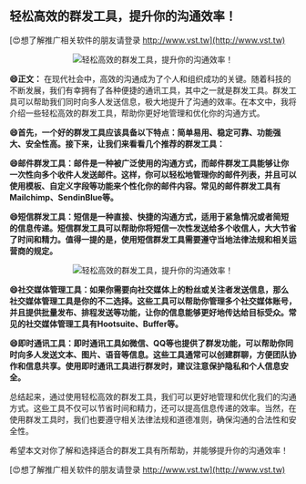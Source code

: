 ## **轻松高效的群发工具，提升你的沟通效率！**

[😍想了解推广相关软件的朋友请登录 http://www.vst.tw](http://www.vst.tw)

 <center><img src="https://vst.tw/MP4/tuiguang/png/5.png" alt="轻松高效的群发工具，提升你的沟通效率！"></center>

**😄正文：**
在现代社会中，高效的沟通成为了个人和组织成功的关键。随着科技的不断发展，我们有幸拥有了各种便捷的通讯工具，其中之一就是群发工具。群发工具可以帮助我们同时向多人发送信息，极大地提升了沟通的效率。在本文中，我将介绍一些轻松高效的群发工具，帮助你更好地管理和优化你的沟通方式。

**😄首先，一个好的群发工具应该具备以下特点：简单易用、稳定可靠、功能强大、安全性高。接下来，让我们来看看几个推荐的群发工具：**

**😄邮件群发工具：邮件是一种被广泛使用的沟通方式，而邮件群发工具能够让你一次性向多个收件人发送邮件。这样，你可以轻松地管理你的邮件列表，并且可以使用模板、自定义字段等功能来个性化你的邮件内容。常见的邮件群发工具有Mailchimp、SendinBlue等。**

**😄短信群发工具：短信是一种直接、快捷的沟通方式，适用于紧急情况或者简短的信息传递。短信群发工具可以帮助你将短信一次性发送给多个收信人，大大节省了时间和精力。值得一提的是，使用短信群发工具需要遵守当地法律法规和相关运营商的规定。**

 <center><img src="https://vst.tw/MP4/tuiguang/png/0.png" alt="轻松高效的群发工具，提升你的沟通效率！"></center>

**😄社交媒体管理工具：如果你需要向社交媒体上的粉丝或关注者发送信息，那么社交媒体管理工具是你的不二选择。这些工具可以帮助你管理多个社交媒体账号，并且提供批量发布、排程发送等功能，让你的信息能够更好地传达给目标受众。常见的社交媒体管理工具有Hootsuite、Buffer等。**

**😄即时通讯工具：即时通讯工具如微信、QQ等也提供了群发功能，可以帮助你同时向多人发送文本、图片、语音等信息。这些工具通常可以创建群聊，方便团队协作和信息共享。使用即时通讯工具进行群发时，建议注意保护隐私和个人信息安全。**

总结起来，通过使用轻松高效的群发工具，我们可以更好地管理和优化我们的沟通方式。这些工具不仅可以节省时间和精力，还可以提高信息传递的效率。当然，在使用群发工具时，我们也要遵守相关法律法规和道德准则，确保沟通的合法性和安全性。

希望本文对你了解和选择适合的群发工具有所帮助，并能够提升你的沟通效率！

[😍想了解推广相关软件的朋友请登录 http://www.vst.tw](http://www.vst.tw)



